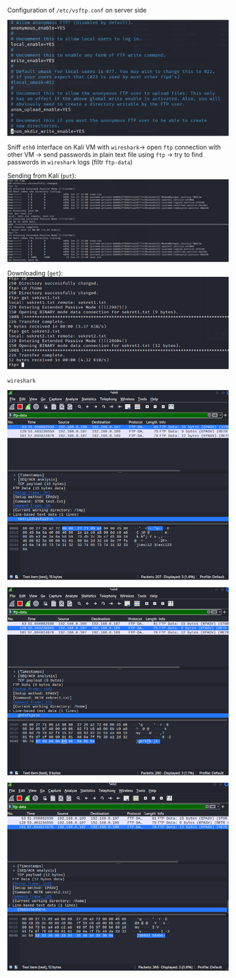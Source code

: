 Configuration of `/etc/vsftp.conf` on server side  

![So that sending files wifh ftp could be possible](./img/ftp-1.png)

Sniff `eth0` interface on Kali VM with `wireshark`-> open `ftp` connection with other VM -> send passwords in plain text file using `ftp` -> try to find passwords in `wireshark` logs  (filtr `ftp-data`)  

Sending from Kali (`put`):
![put](./img/ftp-put.png)

Downloading (`get`):
![get](./img/ftp-get.png)

`wireshark`

![Unencrypted af](./img/ftp-wire1.png)

![Unencrypted af](./img/ftp-wire2.png)

![Unencrypted af](./img/ftp-wire.png)


